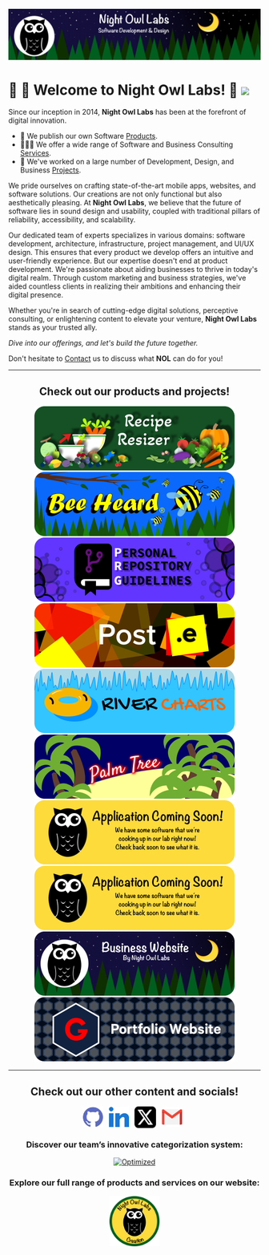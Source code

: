 <!-- Begin README -->

[![Banner Large](https://raw.githubusercontent.com/Night-Owl-Labs/.github/main/docs/images/banner_large.png)](https://nightowllabs.io)

# 🌙 🦉 Welcome to Night Owl Labs! 👋 ![](https://komarev.com/ghpvc/?username=night-owl-labs&color=140F3E&style=flat-square&label=Profile+Views)

Since our inception in 2014, **Night Owl Labs** has been at the forefront of digital innovation. 

- 📱 We publish our own Software [Products](https://nightowllabs.io/products).
- 👨🏻‍💻 We offer a wide range of Software and Business Consulting [Services](https://nightowllabs.io/services).
- 🎨 We've worked on a large number of Development, Design, and Business [Projects](https://nightowllabs.io/projects).

We pride ourselves on crafting state-of-the-art mobile apps, websites, and software solutions. Our creations are not only functional but also aesthetically pleasing. At **Night Owl Labs**, we believe that the future of software lies in sound design and usability, coupled with traditional pillars of reliability, accessibility, and scalability.

Our dedicated team of experts specializes in various domains: software development, architecture, infrastructure, project management, and UI/UX design. This ensures that every product we develop offers an intuitive and user-friendly experience. But our expertise doesn't end at product development. We're passionate about aiding businesses to thrive in today's digital realm. Through custom marketing and business strategies, we've aided countless clients in realizing their ambitions and enhancing their digital presence.

Whether you're in search of cutting-edge digital solutions, perceptive consulting, or enlightening content to elevate your venture, **Night Owl Labs** stands as your trusted ally.

*Dive into our offerings, and let's build the future together.*

Don't hesitate to [Contact](https://www.nightowllabs.io/contact) us to discuss what **NOL** can do for you!
<hr>
<h2 align="center"><b>Check out our products and projects!</b></h2>
<div align="center">
    <a href="https://reciperesizer.com" target="_blank"><img src="https://raw.githubusercontent.com/Night-Owl-Labs/.github/main/docs/images/banners/recipe-resizer-banner_small-rounded.png" alt="Recipe Resizer Banner" width="400" height="128"/></a>
    <a href="https://beeheard.com" target="_blank"><img src="https://raw.githubusercontent.com/Night-Owl-Labs/.github/main/docs/images/banners/bee-heard-banner_small-rounded.png" alt="Bee Heard Banner" width="400" height="128"/></a>
    <a href="https://github.com/scottgriv/PRG-Personal-Repository-Guidelines" target="_blank"><img src="https://raw.githubusercontent.com/Night-Owl-Labs/.github/main/docs/images/banners/prg-banner_small-rounded.png" alt="PRG Banner" width="400" height="128"/></a>
    <a href="https://github.com/scottgriv/Post.e" target="_blank"><img src="https://raw.githubusercontent.com/Night-Owl-Labs/.github/main/docs/images/banners/post-e-banner_small-rounded.png" alt="Post.e Banner" width="400" height="128"/></a>
    <a href="https://github.com/scottgriv/River-Charts" target="_blank"><img src="https://raw.githubusercontent.com/Night-Owl-Labs/.github/main/docs/images/banners/river-charts-banner_small-rounded.png" alt="River Charts Banner" width="400" height="128"/></a>
    <a href="https://github.com/scottgriv/Palm-Tree" target="_blank"><img src="https://raw.githubusercontent.com/Night-Owl-Labs/.github/main/docs/images/banners/palm-tree-banner_small-rounded.png"alt="Palm Tree Banner" width="400" height="128"/></a>
    <a href="https://nightowllabs.io/coming-soon/" target="_blank"><img src="https://raw.githubusercontent.com/Night-Owl-Labs/.github/main/docs/images/banner_small_cs-rounded.png"alt="Coming Soon" width="400" height="128"/><a>
    <a href="https://nightowllabs.io/coming-soon/" target="_blank"><img src="https://raw.githubusercontent.com/Night-Owl-Labs/.github/main/docs/images/banner_small_cs-rounded.png"alt="Coming Soon" width="400" height="128"/><a>
    <a href="https://github.com/scottgriv/Business-Website" target="_blank"><img src="https://raw.githubusercontent.com/Night-Owl-Labs/.github/main/docs/images/banners/nol-banner_small-rounded.png"alt="Business Website Banner" width="400" height="128"/></a>
    <a href="https://github.com/scottgriv/Portfolio-Website" target="_blank"><img src="https://raw.githubusercontent.com/Night-Owl-Labs/.github/main/docs/images/banners/scottgriv-banner_small-rounded.png"alt="Portfolio Website Banner" width="400" height="128"/></a>
</div>
<hr>
<h2 align="center"><b>Check out our other content and socials!</b></h2>
<p align="center">
    <a href="https://github.com/scottgriv" target="_blank"><img align="center" src="https://raw.githubusercontent.com/Night-Owl-Labs/.github/main/docs/images/socials/github.svg" alt="GitHub" height="40" width="40" /></a>&nbsp;&nbsp;
    <a href="https://www.linkedin.com/company/nightowllabs/" target="_blank"><img align="center" src="https://raw.githubusercontent.com/Night-Owl-Labs/.github/main/docs/images/socials/linkedin.svg" alt="LinkedIn" height="40" width="40" /></a>&nbsp;&nbsp;
    <a href="https://x.com/night_owl_labs" target="blank"><img align="center" src="https://raw.githubusercontent.com/Night-Owl-Labs/.github/main/docs/images/socials/x.png" alt="X" height="43" width="43" /></a>&nbsp;&nbsp;
    <a href="mailto:info@nightowllabs.io" target="_blank"><img align="center" src="https://raw.githubusercontent.com/Night-Owl-Labs/.github/main/docs/images/socials/gmail.png" alt="Gmail" height="40" width="40" /></a>&nbsp;&nbsp;
</p>
<h3 align="center"><b>Discover our team’s innovative categorization system:</b></h3>
<p align="center">
    <a href="https://prgportfolio.com" target="_blank"><img src="https://github.com/scottgriv/PRG-Personal-Repository-Guidelines/raw/main/docs/images/prg_optimized.png" alt="Optimized" width="138" height="51" /></a>
</p>
<h3 align="center"><b>Explore our full range of products and services on our website:</b></h3>
<div align="center">
    <a href="https://nightowllabs.io" target="_blank">
        <img src="https://raw.githubusercontent.com/Night-Owl-Labs/.github/main/docs/images/footer.png" width="100" height="100"/>
    </a>
</div>

<!-- End README -->